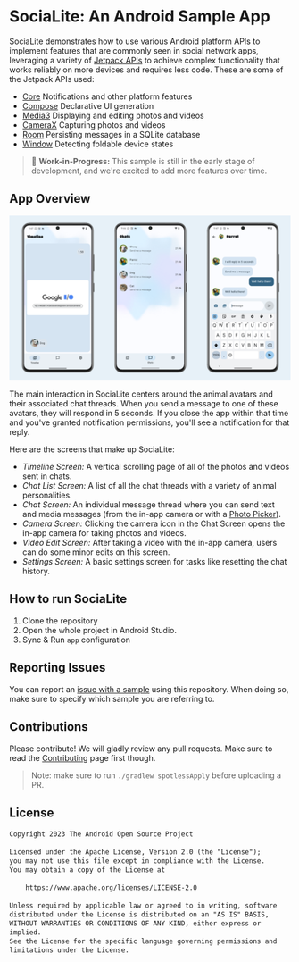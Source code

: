 # SociaLite: An Android Sample App

SociaLite demonstrates how to use various Android platform APIs to implement features that
are commonly seen in social network apps, leveraging a variety of
[Jetpack APIs](https://developer.android.com/jetpack/getting-started) to achieve complex
functionality that works reliably on more devices and requires less code. These are some of the
Jetpack APIs used:

 - [Core](https://developer.android.com/jetpack/androidx/releases/core) Notifications and other platform features
 - [Compose](https://developer.android.com/jetpack/androidx/releases/compose) Declarative UI generation
 - [Media3](https://developer.android.com/jetpack/androidx/releases/media3) Displaying and editing photos and videos
 - [CameraX](https://developer.android.com/jetpack/androidx/releases/camera) Capturing photos and videos
 - [Room](https://developer.android.com/jetpack/androidx/releases/room) Persisting messages in a SQLite database
 - [Window](https://developer.android.com/jetpack/androidx/releases/window) Detecting foldable device states

> 🚧 **Work-in-Progress:** This sample is still in the early stage of development, and we're excited to add more features over time.

## App Overview

![Screenshots of SociaLite showing the Timeline Screen, the Chat List Screen, and the Chat Screen](docs/images/screenshots.png "SociaLite screenshots")

The main interaction in SociaLite centers around the animal avatars and their associated chat
threads. When you send a message to one of these avatars, they will respond in 5 seconds. If you
close the app within that time and you've granted notification permissions, you'll see a
notification for that reply.

Here are the screens that make up SociaLite:

 - *Timeline Screen:* A vertical scrolling page of all of the photos and videos sent in chats.
 - *Chat List Screen:* A list of all the chat threads with a variety of animal personalities.
 - *Chat Screen:* An individual message thread where you can send text and media
    messages (from the in-app camera or with a
    [Photo Picker](https://developer.android.com/training/data-storage/shared/photopicker)).
 - *Camera Screen:* Clicking the camera icon in the Chat Screen opens the in-app camera for taking photos and videos.
 - *Video Edit Screen:* After taking a video with the in-app camera, users can do some minor edits on this screen.
 - *Settings Screen:* A basic settings screen for tasks like resetting the chat history.

## How to run SociaLite

1. Clone the repository
2. Open the whole project in Android Studio.
3. Sync & Run `app` configuration

## Reporting Issues

You can report an [issue with a sample](https://github.com/android/social-sample/issues) using
this repository. When doing so, make sure to specify which sample you are referring to.

## Contributions

Please contribute! We will gladly review any pull requests.
Make sure to read the [Contributing](CONTRIBUTING.md) page first though.

> Note: make sure to run `./gradlew spotlessApply` before uploading a PR.

## License

```
Copyright 2023 The Android Open Source Project
 
Licensed under the Apache License, Version 2.0 (the "License");
you may not use this file except in compliance with the License.
You may obtain a copy of the License at

    https://www.apache.org/licenses/LICENSE-2.0

Unless required by applicable law or agreed to in writing, software
distributed under the License is distributed on an "AS IS" BASIS,
WITHOUT WARRANTIES OR CONDITIONS OF ANY KIND, either express or implied.
See the License for the specific language governing permissions and
limitations under the License.
```
